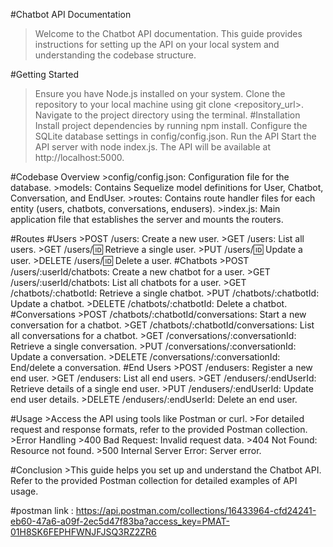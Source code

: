 #Chatbot API Documentation
>Welcome to the Chatbot API documentation. This guide provides instructions for setting up the API on your local system and understanding the codebase structure.

#Getting Started
>Ensure you have Node.js installed on your system.
>Clone the repository to your local machine using git clone <repository_url>.
>Navigate to the project directory using the terminal.
#Installation
>Install project dependencies by running npm install.
>Configure the SQLite database settings in config/config.json.
>Run the API
>Start the API server with node index.js.
>The API will be available at http://localhost:5000.

    
#Codebase Overview
    >config/config.json: Configuration file for the database.
    >models: Contains Sequelize model definitions for User, Chatbot, Conversation, and EndUser.
    >routes: Contains route handler files for each entity (users, chatbots, conversations, endusers).
    >index.js: Main application file that establishes the server and mounts the routers.


 #Routes
    #Users
        >POST /users: Create a new user.
        >GET /users: List all users.
        >GET /users/:id: Retrieve a single user.
        >PUT /users/:id: Update a user.
        >DELETE /users/:id: Delete a user.
    #Chatbots
        >POST /users/:userId/chatbots: Create a new chatbot for a user.
        >GET /users/:userId/chatbots: List all chatbots for a user.
        >GET /chatbots/:chatbotId: Retrieve a single chatbot.
        >PUT /chatbots/:chatbotId: Update a chatbot.
        >DELETE /chatbots/:chatbotId: Delete a chatbot.
    #Conversations
        >POST /chatbots/:chatbotId/conversations: Start a new conversation for a chatbot.
        >GET /chatbots/:chatbotId/conversations: List all conversations for a chatbot.
        >GET /conversations/:conversationId: Retrieve a single conversation.
        >PUT /conversations/:conversationId: Update a conversation.
        >DELETE /conversations/:conversationId: End/delete a conversation.
    #End Users
        >POST /endusers: Register a new end user.
        >GET /endusers: List all end users.
        >GET /endusers/:endUserId: Retrieve details of a single end user.
        >PUT /endusers/:endUserId: Update end user details.
        >DELETE /endusers/:endUserId: Delete an end user.
 
  
  #Usage
        >Access the API using tools like Postman or curl.
        >For detailed request and response formats, refer to the provided Postman collection.
        >Error Handling
        >400 Bad Request: Invalid request data.
        >404 Not Found: Resource not found.
        >500 Internal Server Error: Server error.


  #Conclusion
        >This guide helps you set up and understand the Chatbot API. Refer to the provided Postman collection for detailed examples of API usage.

#postman link : https://api.postman.com/collections/16433964-cfd24241-eb60-47a6-a09f-2ec5d47f83ba?access_key=PMAT-01H8SK6FEPHFWNJFJSQ3RZ2ZR6
